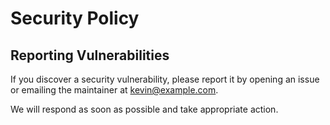 # Security Policy

## Reporting Vulnerabilities

If you discover a security vulnerability, please report it by opening an issue or emailing the maintainer at kevin@example.com.

We will respond as soon as possible and take appropriate action.
